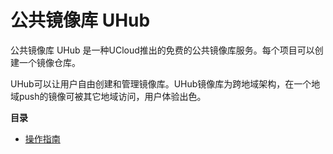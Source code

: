 # 公共镜像库 UHub


公共镜像库 UHub 是一种UCloud推出的免费的公共镜像库服务。每个项目可以创建一个镜像仓库。

UHub可以让用户自由创建和管理镜像库。UHub镜像库为跨地域架构，在一个地域push的镜像可被其它地域访问，用户体验出色。


**目录**

* [操作指南](/uhub/guide) 
        
